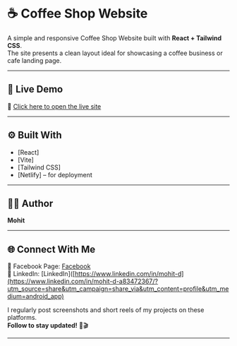 # ☕ Coffee Shop Website

A simple and responsive Coffee Shop Website built with **React + Tailwind CSS**.  
The site presents a clean layout ideal for showcasing a coffee business or cafe landing page.

---

## 🚀 Live Demo  
🔗 [Click here to open the live site](https://your-site-name.netlify.app)

---

## ⚙️ Built With  
- [React]  
- [Vite]  
- [Tailwind CSS]  
- [Netlify] – for deployment

---

## 🧑‍💻 Author  
**Mohit**

---

## 🌐 Connect With Me  
📘 Facebook Page: [Facebook](https://www.facebook.com/share/14GeGbRMd77/)  
🔗 LinkedIn: [LinkedIn]([https://www.linkedin.com/in/mohit-d](https://www.linkedin.com/in/mohit-d-a83472367/?utm_source=share&utm_campaign=share_via&utm_content=profile&utm_medium=android_app)


I regularly post screenshots and short reels of my projects on these platforms.  
**Follow to stay updated!** 📸🎬

---

